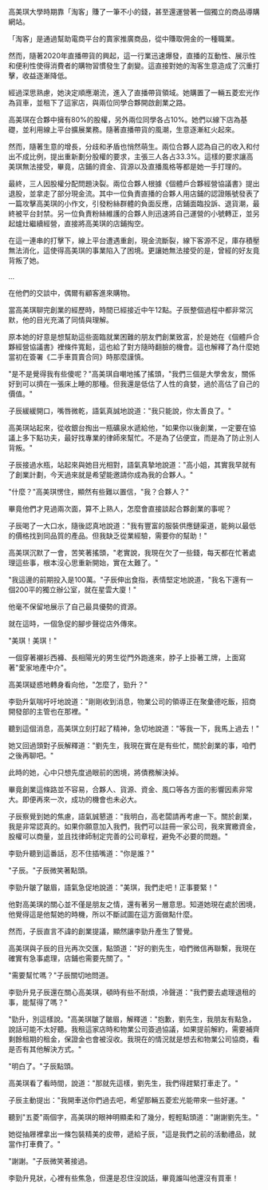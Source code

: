 高美琪大學時期靠「淘客」賺了一筆不小的錢，甚至還運營著一個獨立的商品導購網站。

「淘客」是通過幫助電商平台的賣家推廣商品，從中賺取佣金的一種職業。

然而，隨著2020年直播帶貨的興起，這一行業迅速爆發，直播的互動性、展示性和便利性使得消費者的購物習慣發生了劇變。這直接對她的淘客生意造成了沉重打擊，收益逐漸降低。

經過深思熟慮，她決定順應潮流，進入了直播帶貨領域。她購置了一輛五菱宏光作為貨車，並租下了這家店，與兩位同學合夥開啟創業之路。

高美琪在合夥中擁有80%的股權，另外兩位同學各占10%。她們以線下店為基礎，並利用線上平台擴展業務。隨著直播帶貨的風潮，生意逐漸紅火起來。

然而，隨著生意的增長，分歧和矛盾也悄然萌生。兩位合夥人認為自己的收入和付出不成比例，提出重新劃分股權的要求，主張三人各占33.3%。這樣的要求讓高美琪無法接受，畢竟，店鋪的資金、貨源以及直播風格等都是她一手打理的。

最終，三人因股權分配問題決裂。兩位合夥人根據《個體戶合夥經營協議書》提出退股，並拿走了部分現金流。其中一位負責直播的合夥人用店鋪的認證賬號發表了一篇攻擊高美琪的小作文，引發粉絲群體的負面反應，店鋪面臨投訴、退貨潮，最終被平台封禁。另一位負責粉絲維護的合夥人則迅速將自己運營的小號轉正，並另起爐灶繼續經營，直接將高美琪的店鋪掏空。

在這一連串的打擊下，線上平台遭遇重創，現金流斷裂，線下客源不足，庫存積壓無法消化，這使得高美琪的事業陷入了困境。更讓她無法接受的是，曾經的好友竟背叛了她。

…

在他們的交談中，偶爾有顧客進來購物。

當高美琪聊完創業的經歷時，時間已經接近中午12點。子辰整個過程中都非常沉默，他的目光充滿了同情與理解。

原本她的好意是想幫助這些面臨就業困難的朋友們創業致富，於是她在《個體戶合夥經營協議書》裡條件寬鬆，這也給了對方隨時翻臉的機會。這也解釋了為什麼她當初在簽署《二手車買賣合同》時那麼謹慎。

"是不是覺得我有些傻呢？"高美琪自嘲地搖了搖頭，"我們三個是大學舍友，關係好到可以擠在一張床上睡的那種。但我還是低估了人性的貪婪，過於高估了自己的價值。"

子辰緩緩開口，嘴唇微乾，語氣真誠地說道："我只能說，你太善良了。"

高美琪站起來，從收銀台掏出一瓶礦泉水遞給他，"如果你以後創業，一定要在協議上多下點功夫，最好找專業的律師來幫忙。不是為了佔便宜，而是為了防止別人背叛。"

子辰接過水瓶，站起來與她目光相對，語氣真摯地說道："高小姐，其實我早就有了創業計劃，今天過來就是希望能邀請你成為我的合夥人。"

"什麼？"高美琪愣住，顯然有些難以置信，"我？合夥人？"

畢竟他們才見過兩次面，算不上熟人，怎麼會直接談起合夥創業的事呢？

子辰喝了一大口水，隨後認真地說道："我有豐富的服裝供應鏈渠道，能夠以最低的價格找到同品質的產品。但我缺乏從業經驗，需要你的幫助！"

高美琪沉默了一會，苦笑著搖頭，"老實說，我現在欠了一些錢，每天都在忙著處理這些事，根本沒心思重新開始，實在太難了。"

"我這邊的前期投入是100萬。"子辰伸出食指，表情堅定地說道，"我名下還有一個200平的獨立辦公室，就在星雲大廈！"

他毫不保留地展示了自己最具優勢的資源。

就在這時，一個急促的腳步聲從店外傳來。

"美琪！美琪！"

一個穿著襯衫西褲、長相陽光的男生從門外跑進來，脖子上掛著工牌，上面寫著"愛家地產中介"。

高美琪疑惑地轉身看向他，"怎麼了，勁升？"

李勁升氣喘吁吁地說道："剛剛收到消息，物業公司的領導正在聚彙德吃飯，招商開發部的主管也在那裡。"

聽到這個消息，高美琪立刻打起了精神，急切地說道："等我一下，我馬上過去！"

她又回過頭對子辰解釋道："劉先生，我現在實在是有些忙，關於創業的事，咱們之後再聊吧。"

此時的她，心中只想先度過眼前的困境，將債務解決掉。

畢竟創業這條路並不容易，合夥人、貨源、資金、風口等各方面的影響因素非常大。即便再來一次，成功的機會也未必大。

子辰察覺到她的焦慮，語氣誠懇道："我明白，高老闆請再考慮一下。關於創業，我是非常認真的。如果你願意加入我們，我們可以註冊一家公司，我來實繳資金，股權可以商量，並且找律師制定完善的公司章程，避免不必要的問題。"

李勁升聽到這番話，忍不住插嘴道："你是誰？"

"子辰。"子辰微笑著點頭。

李勁升皺了皺眉，語氣急促地說道："美琪，我們走吧！正事要緊！"

他對高美琪的關心並不僅是朋友之情，還有著另一層意思。知道她現在處於困境，他覺得這是他幫她的時機，所以不斷試圖在這方面做點什麼。

然而，子辰直言不諱的創業提議，顯然讓李勁升產生了警覺。

高美琪與子辰的目光再次交匯，點頭道："好的劉先生，咱們微信再聯繫，我現在確實有急事處理，店鋪也需要先關了。"

"需要幫忙嗎？"子辰關切地問道。

李勁升見子辰還在關心高美琪，頓時有些不耐煩，冷聲道："我們要去處理退租的事，能幫得了嗎？"

"勁升，別這樣說。"高美琪皺了皺眉，解釋道："抱歉，劉先生，我朋友有點急，說話可能不太好聽。我租這家店時和物業公司簽過協議，如果提前解約，需要補齊剩餘租期的租金，保證金也會被沒收。我現在的情況就是想去和物業公司協商，看是否有其他解決方式。"

"明白了。"子辰點頭。

高美琪看了看時間，說道："那就先這樣，劉先生，我們得趕緊打車走了。"

子辰主動提出："我開車送你們過去吧，希望那輛五菱宏光能帶來一些好運。"

聽到"五菱"兩個字，高美琪的眼神明顯柔和了幾分，輕輕點頭道："謝謝劉先生。"

她從抽屜裡拿出一條包裝精美的皮帶，遞給子辰，"這是我們之前的活動禮品，就當作打車費了。"

"謝謝。"子辰微笑著接過。

李勁升見狀，心裡有些焦急，但還是忍住沒說話，畢竟誰叫他還沒有買車！